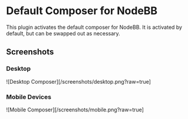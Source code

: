 # Default Composer for NodeBB

This plugin activates the default composer for NodeBB. It is activated by default, but can be swapped out as necessary.

## Screenshots

### Desktop
![Desktop Composer][/screenshots/desktop.png?raw=true]

### Mobile Devices
![Mobile Composer][/screenshots/mobile.png?raw=true]